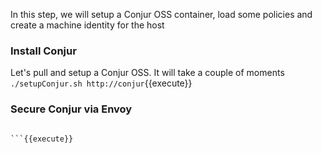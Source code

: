 In this step, we will setup a Conjur OSS container, load some policies and create a machine identity for the host

### Install Conjur
Let's pull and setup a Conjur OSS.   It will take a couple of moments
`./setupConjur.sh http://conjur`{{execute}}

### Secure Conjur via Envoy

```

```{{execute}}

